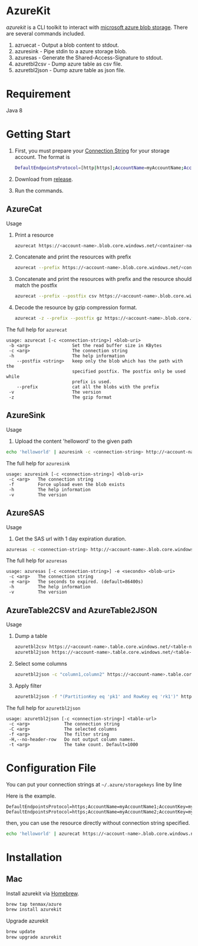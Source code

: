 # AzureKit
*azurekit* is a CLI toolkit to interact with [microsoft azure blob storage](https://azure.microsoft.com/en-us/documentation/articles/storage-introduction/#blob-storage). There are several commands included.

1. azruecat - Output a blob content to stdout.
2. azuresink - Pipe stdin to a azure storage blob.
3. azuresas - Generate the Shared-Access-Signature to stdout.
4. azuretbl2csv - Dump azure table as csv file.
5. azuretbl2json - Dump azure table as json file.


# Requirement
Java 8

# Getting Start

1. First, you must prepare your [Connection String](https://azure.microsoft.com/en-us/documentation/articles/storage-configure-connection-string/) for your storage account. The format is

	```bash
	DefaultEndpointsProtocol=[http|https];AccountName=myAccountName;AccountKey=myAccountKey
	```

2. Download from [release](https://github.com/tenmax/azurekit/releases).

3. Run the commands.

## AzureCat

Usage

1. Print a resource

	```bash
	azurecat https://<account-name>.blob.core.windows.net/<container-name>/<blob-path>
	```

2. Concatenate and print the resources with prefix

	```bash
	azurecat --prefix https://<account-name>.blob.core.windows.net/<container-name>/<blob-prefix>
	```
3. Concatenate and print the resources with prefix and the resource should match the postfix

	```bash
	azurecat --prefix --postfix csv https://<account-name>.blob.core.windows.net/<container-name>/<blob-prefix>
	```

4. Decode the resource by gzip compression format.

	```bash
	azurecat -z --prefix --postfix gz https://<account-name>.blob.core.windows.net/<container-name>/<blob-prefix>
	```

The full help for `azurecat`

```
usage: azurecat [-c <connection-string>] <blob-uri>
 -b <arg>                Set the read buffer size in KBytes
 -c <arg>                The connection string
 -h                      The help information
    --postfix <string>   keep only the blob which has the path with the
                         specified postfix. The postfix only be used while
                         prefix is used.
    --prefix             cat all the blobs with the prefix
 -v                      The version
 -z                      The gzip format
```


## AzureSink

Usage

1. Upload the content 'helloword' to the given path

```bash
echo 'helloworld' | azuresink -c <connection-string> http://<account-name>.blob.core.windows.net/<container-name>/<blob-path>
```

The full help for `azuresink`

```
usage: azuresink [-c <connection-string>] <blob-uri>
 -c <arg>   The connection string
 -f         Force upload even the blob exists
 -h         The help information
 -v         The version
```


## AzureSAS

Usage

1. Get the SAS url with 1 day expiration duration.

```bash
azuresas -c <connection-string> http://<account-name>.blob.core.windows.net/<container-name>/<blob-path>
```

The full help for `azuresas`

```
usage: azuresas [-c <connection-string>] -e <seconds> <blob-uri>
 -c <arg>   The connection string
 -e <arg>   The seconds to expired. (default=86400s)
 -h         The help information
 -v         The version
```

## AzureTable2CSV and AzureTable2JSON

Usage

1. Dump a table

	```bash
	azuretbl2csv https://<account-name>.table.core.windows.net/<table-name>
   azuretbl2json https://<account-name>.table.core.windows.net/<table-name>
	```

2. Select some columns

	```bash
	azuretbl2json -c "column1,column2" https://<account-name>.table.core.windows.net/<table-name>
	```
3. Apply filter

	```bash
	azuretbl2json -f "(PartitionKey eq 'pk1' and RowKey eq 'rk1')" https://<account-name>.table.core.windows.net/<table-name>
	```

The full help for `azuretbl2json` 

```
usage: azuretbl2json [-c <connection-string>] <table-url>
 -c <arg>             The connection string
 -C <arg>             The selected columns
 -f <arg>             The filter string
 -H,--no-header-row   Do not output column names.
 -t <arg>             The take count. Default=1000
```


# Configuration File

You can put your connection strings at `~/.azure/storagekeys` line by line

Here is the example.

```
DefaultEndpointsProtocol=https;AccountName=myAccountName1;AccountKey=myAccountKey1
DefaultEndpointsProtocol=https;AccountName=myAccountName2;AccountKey=myAccountKey2
```

then, you can use the resource directly without connection string specified.

```bash
echo 'helloworld' | azurecat https://<account-name>.blob.core.windows.net/<container-name>/<blob-path>
```

# Installation

## Mac

Install azurekit via [Homebrew](http://brew.sh/).

```bash
brew tap tenmax/azure
brew install azurekit
```

Upgrade azurekit

```bash
brew update
brew upgrade azurekit
```

